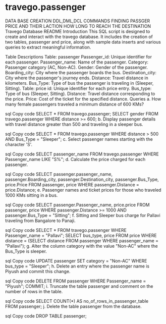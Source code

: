 # travego.passenger
DATA BASE CREATION DDL,DML,DCL COMMANDS FINDING PASSGER PRICE AND THEIR LACTION HOW LONG TO REACH THE DESTINATION
Travego Database README
Introduction
This SQL script is designed to create and interact with the travego database. It includes the creation of two tables, passenger and price, along with sample data inserts and various queries to extract meaningful information.

Table Descriptions
Table: passenger
Passenger_id: Unique identifier for each passenger.
Passenger_name: Name of the passenger.
Category: Passenger category (AC, Non-AC).
Gender: Gender of the passenger.
Boarding_city: City where the passenger boards the bus.
Destination_city: City where the passenger's journey ends.
Distance: Travel distance in kilometers.
Bus_Type: Type of bus the passenger is traveling in (Sleeper, Sitting).
Table: price
id: Unique identifier for each price entry.
Bus_type: Type of bus (Sleeper, Sitting).
Distance: Travel distance corresponding to the price.
Price: Cost of the ticket for the specified distance.
Queries
a. How many female passengers traveled a minimum distance of 600 KMs?

sql
Copy code
SELECT * FROM travego.passenger;
SELECT gender FROM travego.passenger WHERE distance >= 600;
b. Display passenger details with travel distance greater than 500 and traveling in a sleeper bus.

sql
Copy code
SELECT * FROM travego.passenger WHERE distance > 500 AND Bus_Type = "Sleeper";
c. Select passenger names starting with the character 'S'.

sql
Copy code
SELECT passenger_name FROM travego.passenger WHERE Passenger_name LIKE "S%";
d. Calculate the price charged for each passenger.

sql
Copy code
SELECT
    passenger.passenger_name,
    passenger.Boarding_city,
    passenger.Destination_city,
    passenger.Bus_Type,
    price.Price
FROM
    passenger, price
WHERE
    passenger.Distance = price.Distance;
e. Passenger names and ticket prices for those who traveled 1000 KMs sitting in a bus.

sql
Copy code
SELECT passenger.Passenger_name, price.price FROM passenger, price WHERE passenger.Distance >= 1000 AND passenger.Bus_Type = "Sitting";
f. Sitting and Sleeper bus charge for Pallavi traveling from Bangalore to Panaji.

sql
Copy code
SELECT * FROM travego.passenger WHERE Passenger_name = "Pallavi";
SELECT bus_type, price FROM price WHERE distance = (SELECT distance FROM passenger WHERE passenger_name = "Pallavi");
g. Alter the column category with the value "Non-AC" where the Bus_Type is sleeper.

sql
Copy code
UPDATE passenger SET category = "Non-AC" WHERE bus_type = "Sleeper";
h. Delete an entry where the passenger name is Piyush and commit this change.

sql
Copy code
DELETE FROM passenger WHERE Passenger_name = "Piyush";
COMMIT;
i. Truncate the table passenger and comment on the number of rows in the table.

sql
Copy code
SELECT COUNT(*) AS no_of_rows_in_passenger_table FROM passenger;
j. Delete the table passenger from the database.

sql
Copy code
DROP TABLE passenger;
